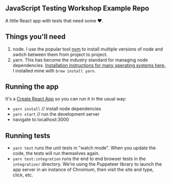 ## JavaScript Testing Workshop Example Repo

A little React app with tests that need some ❤️.

## Things you'll need

1. node. I use the popular tool [nvm](https://github.com/nvm-sh/nvm) to install multiple versions of node and switch between them from project to project.
2. yarn. This has become the industry standard for managing node dependencies. [Installation instructions for many operating systems here.](https://yarnpkg.com/en/docs/install) I installed mine with `brew install yarn`.

## Running the app

It's a [Create React App](https://github.com/facebook/create-react-app) so you can run it in the usual way:

- `yarn install` // install node dependencies
- `yarn start` // run the development server
- navigate to localhost:3000

## Running tests

- `yarn test` runs the unit tests in "watch mode". When you update the code, the tests will run themselves again.
- `yarn test:integration` runs the end to end browser tests in the `integration/` directory. We're using the Puppeteer library to launch the app server in an instance of Chromium, then visit the site and type, click, etc.
